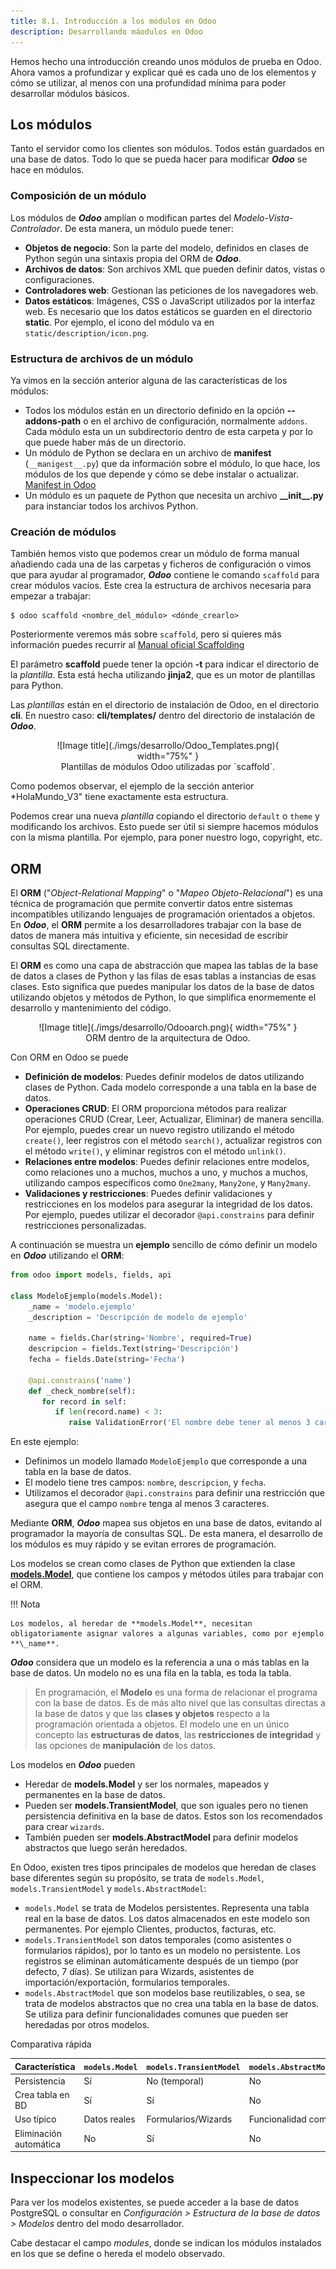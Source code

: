 ```yaml
---
title: 8.1. Introducción a los módulos en Odoo
description: Desarrollando máodulos en Odoo
---
```


Hemos hecho una introducción creando unos módulos de prueba en Odoo. Ahora vamos a profundizar y explicar qué es cada uno de los elementos y cómo se utilizar, al menos con una profundidad mínima para poder desarrollar módulos básicos.

## Los módulos

Tanto el servidor como los clientes son módulos. Todos están guardados en una base de datos. Todo lo que se pueda hacer para modificar ***Odoo*** se hace en módulos.

### Composición de un módulo

Los módulos de ***Odoo*** amplían o modifican partes del *Modelo-Vista-Controlador*. De esta manera, un módulo puede tener:

- **Objetos de negocio**: Son la parte del modelo, definidos en clases de Python según una sintaxis propia del ORM de ***Odoo***.
- **Archivos de datos**: Son archivos XML que pueden definir datos, vistas o configuraciones.
- **Controladores web**: Gestionan las peticiones de los navegadores web.
- **Datos estáticos**: Imágenes, CSS o JavaScript utilizados por la interfaz web. Es necesario que los datos estáticos se guarden en el directorio **static**. Por ejemplo, el icono del módulo va en `static/description/icon.png`.

### Estructura de archivos de un módulo

Ya vimos en la sección anterior alguna de las características de los módulos: 

- Todos los módulos están en un directorio definido en la opción **--addons-path** o en el archivo de configuración, normalmente `addons`. Cada módulo esta un un subdirectorio dentro de esta carpeta y por lo que puede haber más de un directorio.
- Un módulo de Python se declara en un archivo de **manifest** (`__manigest__.py`) que da información sobre el módulo, lo que hace, los módulos de los que depende y cómo se debe instalar o actualizar. [Manifest in Odoo](https://www.odoo.com/documentation/8.0/reference/module.html#reference-module-manifest)
- Un módulo es un paquete de Python que necesita un archivo **\_\_init\_\_.py** para instanciar todos los archivos Python.

### Creación de módulos

También hemos visto que podemos crear un módulo de forma manual añadiendo cada una de las carpetas y ficheros de configuración o vimos que para ayudar al programador, ***Odoo*** contiene le comando `scaffold` para crear módulos vacíos. Este crea la estructura de archivos necesaria para empezar a trabajar:

    $ odoo scaffold <nombre_del_módulo> <dónde_crearlo>

Posteriormente veremos más sobre `scaffold`, pero si quieres más información puedes recurrir al [Manual oficial Scaffolding](https://www.odoo.com/documentation/8.0/reference/cmdline.html#scaffolding)

El parámetro **scaffold** puede tener la opción **-t** para indicar el directorio de la *plantilla*. Esta está hecha utilizando **jinja2**, que es un motor de plantillas para Python.

Las *plantillas* están en el directorio de instalación de Odoo, en el directorio **cli**. En nuestro caso: **cli/templates/** dentro del directorio de instalación de ***Odoo***.

<figure markdown="span" align="center">
  ![Image title](./imgs/desarrollo/Odoo_Templates.png){ width="75%"  }
  <figcaption>Plantillas de módulos Odoo utilizadas por `scaffold`.</figcaption>
</figure>

Como podemos observar, el ejemplo de la sección anterior *HolaMundo_V3" tiene exactamente esta estructura.

Podemos crear una nueva *plantilla* copiando el directorio `default` o `theme` y modificando los archivos. Esto puede ser útil si siempre hacemos módulos con la misma plantilla. Por ejemplo, para poner nuestro logo, copyright, etc.

## ORM

El **ORM** ("*Object-Relational Mapping*" o "*Mapeo Objeto-Relacional*") es una técnica de programación que permite convertir datos entre sistemas incompatibles utilizando lenguajes de programación orientados a objetos. En ***Odoo***, el **ORM** permite a los desarrolladores trabajar con la base de datos de manera más intuitiva y eficiente, sin necesidad de escribir consultas SQL directamente.

El **ORM** es como una capa de abstracción que mapea las tablas de la base de datos a clases de Python y las filas de esas tablas a instancias de esas clases. Esto significa que puedes manipular los datos de la base de datos utilizando objetos y métodos de Python, lo que simplifica enormemente el desarrollo y mantenimiento del código.

<figure markdown="span" align="center">
  ![Image title](./imgs/desarrollo/Odooarch.png){ width="75%"  }
  <figcaption>ORM dentro de la arquitectura de Odoo.</figcaption>
</figure>


Con ORM en Odoo se puede 
- **Definición de modelos**: Puedes definir modelos de datos utilizando clases de Python. Cada modelo corresponde a una tabla en la base de datos.
- **Operaciones CRUD**: El ORM proporciona métodos para realizar operaciones CRUD (Crear, Leer, Actualizar, Eliminar) de manera sencilla. Por ejemplo, puedes crear un nuevo registro utilizando el método `create()`, leer registros con el método `search()`, actualizar registros con el método `write()`, y eliminar registros con el método `unlink()`.
- **Relaciones entre modelos**: Puedes definir relaciones entre modelos, como relaciones uno a muchos, muchos a uno, y muchos a muchos, utilizando campos específicos como `One2many`, `Many2one`, y `Many2many`.
- **Validaciones y restricciones**: Puedes definir validaciones y restricciones en los modelos para asegurar la integridad de los datos. Por ejemplo, puedes utilizar el decorador `@api.constrains` para definir restricciones personalizadas.

A continuación se muestra un **ejemplo** sencillo de cómo definir un modelo en ***Odoo*** utilizando el **ORM**:

```python
from odoo import models, fields, api

class ModeloEjemplo(models.Model):
    _name = 'modelo.ejemplo'
    _description = 'Descripción de modelo de ejemplo'

    name = fields.Char(string='Nombre', required=True)
    descripcion = fields.Text(string='Descripción')
    fecha = fields.Date(string='Fecha')

    @api.constrains('name')
    def _check_nombre(self):
       for record in self:
          if len(record.name) < 3:
             raise ValidationError('El nombre debe tener al menos 3 caracteres.')
```

En este ejemplo:

- Definimos un modelo llamado `ModeloEjemplo` que corresponde a una tabla en la base de datos.
- El modelo tiene tres campos: `nombre`, `descripcion`, y `fecha`.
- Utilizamos el decorador `@api.constrains` para definir una restricción que asegura que el campo `nombre` tenga al menos 3 caracteres.

Mediante **ORM**, ***Odoo*** mapea sus objetos en una base de datos, evitando al programador la mayoría de consultas SQL. De esta manera, el desarrollo de los módulos es muy rápido y se evitan errores de programación.

Los modelos se crean como clases de Python que extienden la clase **[models.Model](https://www.odoo.com/documentation/master/developer/reference/backend/orm.html)**, que contiene los campos y métodos útiles para trabajar con el ORM.

!!! Nota

    Los modelos, al heredar de **models.Model**, necesitan obligatoriamente asignar valores a algunas variables, como por ejemplo **\_name**.

***Odoo*** considera que un modelo es la referencia a una o más tablas en la base de datos. Un modelo no es una fila en la tabla, es toda la tabla.

> En programación, el **Modelo** es una forma de relacionar el programa con la base de datos. Es de más alto nivel que las consultas directas a la base de datos y que las **clases y objetos** respecto a la programación orientada a objetos. El modelo une en un único concepto las **estructuras de datos**, las **restricciones de integridad** y las opciones de **manipulación** de los datos.

Los modelos en ***Odoo*** pueden

- Heredar de **models.Model** y ser los normales, mapeados y permanentes en la base de datos. 
- Pueden ser **models.TransientModel**, que son iguales pero no tienen persistencia definitiva en la base de datos. Estos son los recomendados para crear `wizards`. 
- También pueden ser **models.AbstractModel** para definir modelos abstractos que luego serán heredados.

En Odoo, existen tres tipos principales de modelos que heredan de clases base diferentes según su propósito, se trata de `models.Model`, `models.TransientModel` y `models.AbstractModel`:

- `models.Model` se trata de Modelos persistentes. Representa una tabla real en la base de datos. Los datos almacenados en este modelo son permanentes. Por ejemplo Clientes, productos, facturas, etc.
- `models.TransientModel` son datos temporales (como asistentes o formularios rápidos), por lo tanto es un modelo no persistente. Los registros se eliminan automáticamente después de un tiempo (por defecto, 7 días). Se utilizan para Wizards, asistentes de importación/exportación, formularios temporales.
- `models.AbstractModel` que son modelos base reutilizables, o sea, se trata de modelos abstractos que no crea una tabla en la base de datos. Se utiliza para definir funcionalidades comunes que pueden ser heredadas por otros modelos.

Comparativa rápida

| Característica         | `models.Model` | `models.TransientModel` | `models.AbstractModel` |
|------------------------|----------------|--------------------------|-------------------------|
| Persistencia           | Sí             | No (temporal)            | No                      |
| Crea tabla en BD       | Sí             | Sí                       | No                      |
| Uso típico             | Datos reales   | Formularios/Wizards      | Funcionalidad común     |
| Eliminación automática | No             | Sí                       | No                      |

## Inspeccionar los modelos

Para ver los modelos existentes, se puede acceder a la base de datos PostgreSQL o consultar en *Configuración > Estructura de la base de datos > Modelos* dentro del modo desarrollador.

Cabe destacar el campo *modules*, donde se indican los módulos instalados en los que se define o hereda el modelo observado.

